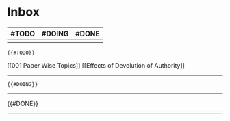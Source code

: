 # Inbox

| #TODO | #DOING | #DONE |
| ----- | ------ | ----- |
|       |        |       |

```expander
{{#TODO}}
```
[[001 Paper Wise Topics]]
[[Effects of Devolution of Authority]]

---
```expander
{{#DOING}}
```

---

{{#DONE}}




---